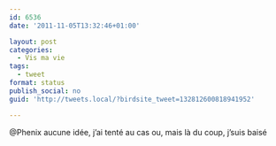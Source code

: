 ```yaml
---
id: 6536
date: '2011-11-05T13:32:46+01:00'

layout: post
categories:
  - Vis ma vie
tags:
  - tweet
format: status
publish_social: no
guid: 'http://tweets.local/?birdsite_tweet=132812600818941952'

---
```


@Phenix aucune idée, j’ai tenté au cas ou, mais là du coup, j’suis baisé